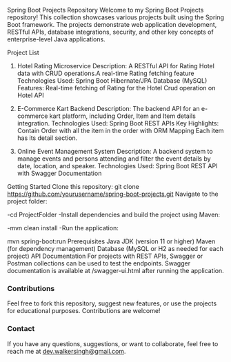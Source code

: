 Spring Boot Projects Repository
Welcome to my Spring Boot Projects repository! This collection showcases various projects built using the Spring Boot framework. The projects demonstrate web application development, RESTful APIs, database integrations, security, and other key concepts of enterprise-level Java applications.

Project List
1. Hotel Rating Microservice
Description: A RESTful API for Rating Hotel data with CRUD operations.A real-time Rating fetching feature
Technologies Used:
Spring Boot
Hibernate/JPA
Database (MySQL)
Features:
Real-time fetching of Rating for the Hotel
Crud operation on Hotel API

2. E-Commerce Kart Backend
Description: The backend API for an e-commerce kart platform, including Order, Item and Item details integration.
Technologies Used:
Spring Boot
REST APIs
Key Highlights:
Contain Order with all the item in the order with ORM Mapping
Each item has its detail section.

3. Online Event Management System
Description: A backend system to manage events and persons attending and filter the event details by date, location, and speaker.
Technologies Used:
Spring Boot
REST API with Swagger Documentation

Getting Started
Clone this repository:
git clone https://github.com/yourusername/spring-boot-projects.git
Navigate to the project folder:

-cd ProjectFolder
-Install dependencies and build the project using Maven:

-mvn clean install
-Run the application:

mvn spring-boot:run
Prerequisites
Java JDK (version 11 or higher)
Maven (for dependency management)
Database (MySQL or H2 as needed for each project)
API Documentation
For projects with REST APIs, Swagger or Postman collections can be used to test the endpoints. Swagger documentation is available at /swagger-ui.html after running the application.

### Contributions
Feel free to fork this repository, suggest new features, or use the projects for educational purposes. Contributions are welcome!

### Contact
If you have any questions, suggestions, or want to collaborate, feel free to reach me at dev.walkersingh@gmail.com.

